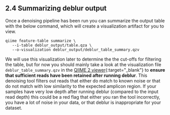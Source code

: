 ## 2.4 Summarizing deblur output

Once a denoising pipeline has been run you can summarize the output table with the below command, which will create a visualization artifact for you to view.

```
qiime feature-table summarize \
   --i-table deblur_output/table.qza \
   --o-visualization deblur_output/deblur_table_summary.qzv
```

We will use this visualization later to determine the the cut-offs for filtering the table, but for now you should mainly take a look at the visualization file `deblur_table_summary.qzv` in the [QIIME 2 viewer][3]{:target="_blank"} to **ensure that sufficient reads have been retained after running deblur**. This denoising tool filters out reads that either do match to known noise or that do not match with low similarity to the expected amplicon region. If your samples have very low depth after running deblur (compared to the input read depth) this could be a red flag that either you ran the tool incorrectly, you have a lot of noise in your data, or that deblur is inappropriate for your dataset.

[3]: https://view.qiime2.org/?src=https://storage.googleapis.com/bioinfostudio/tax/results/deblur_table_summary.qzv
